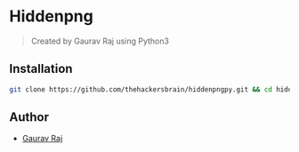 # Hiddenpng
> Created by Gaurav Raj using Python3

## Installation

```bash
git clone https://github.com/thehackersbrain/hiddenpngpy.git && cd hiddenpngpy && pip3 install -e .
```

## Author

- [Gaurav Raj](https://gauravraj.xyz/)

